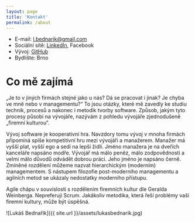 ```yaml
---
layout: page
title: 'Kontakt'
permalink: /about
---
```


- E-mail: <a href="mailto:l.bednarik@gmail.com" target="_top">l.bednarik@gmail.com</a>
- Sociální sítě: [LinkedIn](https://cz.linkedin.com/in/lukasbednarik), Facebook
- Vývoj: [GitHub](https://github.com/sand-dollar)
- Bydlište: Brno

# Co mě zajímá

„Je to v jiných firmách stejné jako u nás? Dá se pracovat i jinak? Je chyba ve mně nebo v managementu?“
To jsou otázky, které mě zavedly ke studiu technik, procesů a nakonec i metodik tvorby software.
Způsob, jakým tyto procesy působí na vývojáře, nazývám z pohledu vývojáře zjednodušeně „firemní kulturou“.

Vývoj software je kooperativní hra. Navzdory tomu vývoj v mnoha firmách připomíná spíše kompetitivní hru
mezi vývojáři a manažerem.
Manažer má vyšší plat, vyšší ego a sedí na lepší židli. Jméno manažera je na dveřích kanceláře napsáno modře.
Vývojář má málo peněz, málo zodpovědnosti a velmi málo důvodů odvádět dobrou práci. Jeho jméno je napsáno
černě. Zmíněné rozdělení můžeme nazvat hierarchickým (moderním) managementem. S nástupem filozofie
post-moderního managementu a agilních metod se ukázaly nedostatky moderního přístupu.

Agile chápu v souvislosti s rozdělením firemních kultur dle Geralda Weinberga. Nepreferuji Scrum.
Jakákoliv metodika, která řeší problémy vaší firemní kultury, může být úspěšná.

![Lukáš Bednařík]({{ site.url }}/assets/lukasbednarik.jpg)
